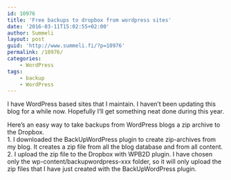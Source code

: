 ```yaml
---
id: 10976
title: 'Free backups to dropbox from wordpress sites'
date: '2016-03-11T15:02:55+02:00'
author: Summeli
layout: post
guid: 'http://www.summeli.fi/?p=10976'
permalink: /10976/
categories:
    - WordPress
tags:
    - backup
    - WordPress
---
```


I have WordPress based sites that I maintain. I haven’t been updating this blog for a while now. Hopefully I’ll get something neat done during this year.   

Here’s an easy way to take backups from WordPress blogs a zip archive to the Dropbox.  
1\. I downloaded the BackUpWordPress plugin to create zip-archives from my blog. It creates a zip file from all the blog database and from all content.  
2\. I upload the zip file to the Dropbox with WPB2D plugin. I have chosen only the wp-content/backupwordpress-xxx folder, so it will only upload the zip files that I have just created with the BackUpWordPress plugin.